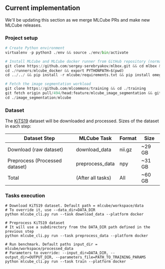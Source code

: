 ## Current implementation

We'll be updating this section as we merge MLCube PRs and make new MLCube releases.

### Project setup
```Python
# Create Python environment 
virtualenv -p python3 ./env && source ./env/bin/activate

# Install MLCube and MLCube docker runner from GitHub repository (normally, users will just run `pip install mlcube mlcube_docker`)
git clone https://github.com/sergey-serebryakov/mlbox.git && cd mlbox && git checkout feature/configV2
cd ./runners/mlcube_docker && export PYTHONPATH=$(pwd)
cd ../../ && pip install -r mlcube/requirements.txt && pip install omegaconf && cd ../

# Fetch the image segmentation workload
git clone https://github.com/mlcommons/training && cd ./training
git fetch origin pull/494/head:feature/mlcube_image_segmentation && git checkout feature/mlcube_image_segmentation
cd ./image_segmentation/mlcube
```

### Dataset

The [KiTS19](https://kits19.grand-challenge.org/data/) dataset will be downloaded and processed. Sizes of the dataset in each step:

| Dataset Step                   | MLCube Task       | Format     | Size    |
|--------------------------------|-------------------|------------|---------|
| Download (raw dataset)         | download_data     | nii.gz     | ~29 GB  |
| Preprocess (Processed dataset) | preprocess_data   | npy        | ~31 GB |
| Total                          | (After all tasks) | All        | ~60 GB |

### Tasks execution
```
# Download KiTS19 dataset. Default path = mlcube/workspace/data
# To override it, use --data_dir=DATA_DIR
python mlcube_cli.py run --task download_data --platform docker

# Preprocess KiTS19 dataset
# It will use a subdirectory from the DATA_DIR path defined in the previous step
python mlcube_cli.py run --task preprocess_data --platform docker

# Run benchmark. Default paths input_dir = mlcube/workspace/processed_data
# Parameters to override: --input_dir=DATA_DIR, --output_dir=OUTPUT_DIR, --parameters_file=PATH_TO_TRAINING_PARAMS
python mlcube_cli.py run --task train --platform docker
```